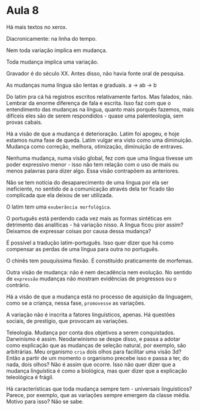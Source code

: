 Aula 8
======

Há mais textos no xerox.

Diacronicamente: na linha do tempo.

Nem toda variação implica em mudança.

Toda mudança implica uma variação.

Gravador é do século XX. Antes disso, não havia fonte oral de pesquisa.

As mudanças numa língua são lentas e graduais.
a -> ab -> b

Do latim pra cá há registros escritos relativamente fartos. Mas falados, não. Lembrar da enorme diferença de fala e escrita. Isso faz com que o entendimento das mudanças na língua, quanto mais porquês fazemos, mais difíceis eles são de serem respondidos - quase uma palenteologia, sem provas cabais.

Há a visão de que a mudança é deterioração. Latim foi apogeu, e hoje estamos numa fase de queda. Latim vulgar era visto como uma diminuição.
Mudança como correção, melhora, otimização, diminuição de entraves.

Nenhuma mudança, numa visão global, fez com que uma língua tivesse um poder expressivo menor - isso não tem relação com o uso de mais ou menos palavras para dizer algo. Essa visão contrapõem as anteriores.

Não se tem notícia do desaparecimento de uma língua por ela ser ineficiente, no sentido de a comunicação através dela ter ficado tão complicada que ela deixou de ser utilizada.

O latim tem uma `exuberância morfológica`.

O português está perdendo cada vez mais as formas sintéticas em detrimento das analíticas - há variação nisso. A língua ficou pior assim? Deixamos de expressar coisas por causa dessa mudança?

É possível a tradução latim-português. Isso quer dizer que há como compensar as perdas de uma língua para outra no português.

O chinês tem pouquíssima flexão. É constituído praticamente de morfemas.

Outra visão de mudança: não é nem decadência nem evolução. No sentido de `expressão` mudanças não mostram evidências de progressos ou o contrário.

Há a visão de que a mudança está no processo de aquisição da linguagem, como se a criança, nessa fase, `promovesse` as variações.

A variação não é inscrita a fatores linguísticos, apenas. Há questões sociais, de prestígio, que provocam as variações.

Teleologia. Mudança por conta dos objetivos a serem conquistados. Darwinismo é assim. Neodarwinismo se despe disso, e passa a adotar como explicação que as mudanças de seleção natural, por exemplo, são arbitrárias. Meu organismo `cria` dois olhos para facilitar uma visão 3d? Então a partir de um momento o organismo precebe isso e passa a ter, do nada, dois olhos? Não é assim que ocorre. Isso não quer dizer que a mudança linguística é como a biológica, mas quer dizer que a explicação teleológica é frágil.

Há características que toda mudança sempre tem - universais linguísticos? Parece, por exemplo, que as variações sempre emergem da classe média. Motivo para isso? Não se sabe.
